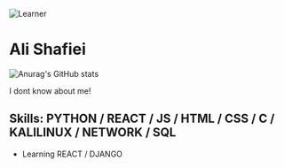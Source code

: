 ![Learner](http://m.gettywallpapers.com/wp-content/uploads/2020/09/Juice-Wrld-Wallpaper-1920x1080-1.jpg)

# Ali Shafiei

![Anurag's GitHub stats](https://github-readme-stats.vercel.app/api?username=969ali969&theme=radical)

I dont know about me!

## Skills: PYTHON / REACT / JS / HTML / CSS / C / KALILINUX / NETWORK / SQL

- Learning REACT / DJANGO 


